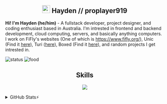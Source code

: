 <h2 align="center" href="https://github.com/proplayer919"><img src="https://s8.gifyu.com/images/979447220829032478.gif" height="25px"> Hayden // proplayer919 </h2>

**Hi! I'm Hayden (he/him)** - A fullstack developer, project designer, and coding enthusiast based in Australia. I'm intrested in frontend and backend development, cloud computing, servers, and basically anything computers. I work on FiFly's websites (One of which is https://www.fifly.org/), Unic (Find it [here](https://github.com/fifly-llc/unic)), Turi ([here](https://github.com/pioneer-ai/turi)), Boxed (Find it [here](https://github.com/pioneer-ai/boxed)), and random projects I get intrested in.

![status](https://img.shields.io/badge/Working_on-Spark-blue)
![food](https://img.shields.io/badge/Likes_to_eat-Any_Japanese_food_he_can_get_his_hands_on-blue)

<h2 align="center">Skills </h2>

<p align="center">
  <a href="https://skillicons.dev">
    <img src="https://skillicons.dev/icons?i=python,vscode,java,cs,js,css,html,nodejs,ts,bash,cloudflare,codepen,discord,dotnet,electron,express,git,github,md,visualstudio," />
  </a>
</p>
<details>
<summary>GitHub Stats⚡</summary>
<p align="center">
    <img alt="" src="https://github-readme-stats.vercel.app/api?username=proplayer919&theme=tokyonight&show_icons=true">
</p>

<p align="center">
    <img alt="" src="https://github-readme-stats.vercel.app/api/top-langs/?username=proplayer919&layout=compact&theme=tokyonight&count_private=true&hide_border=true">
</p>
</details>
